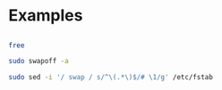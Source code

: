 # Examples

##

```sh
free
```

```sh
sudo swapoff -a
```

```sh
sudo sed -i '/ swap / s/^\(.*\)$/# \1/g' /etc/fstab
```
